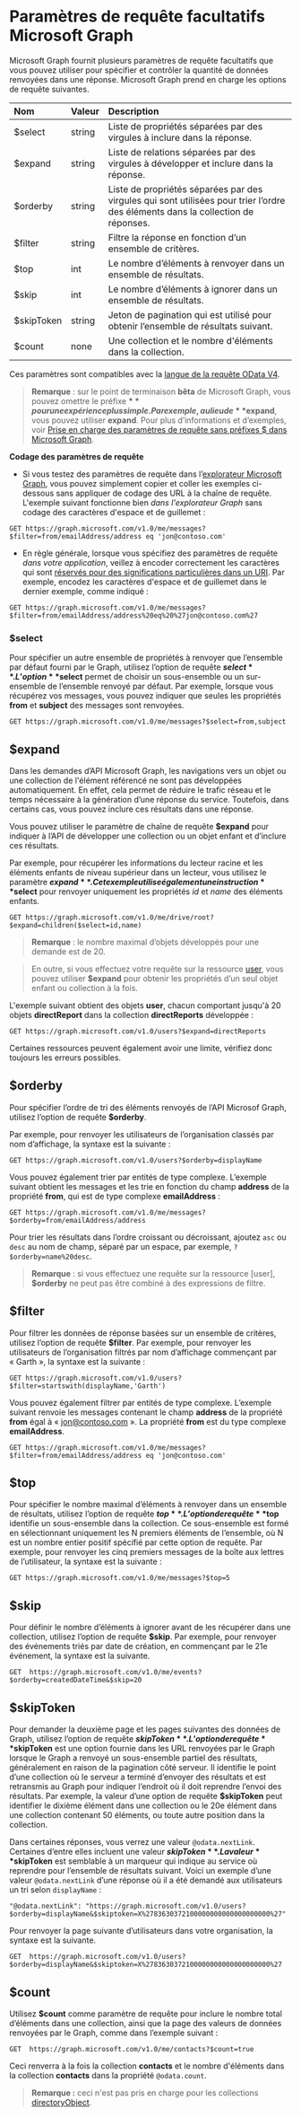 # <a name="microsoft-graph-optional-query-parameters"></a>Paramètres de requête facultatifs Microsoft Graph
Microsoft Graph fournit plusieurs paramètres de requête facultatifs que vous pouvez utiliser pour spécifier et contrôler la quantité de données renvoyées dans une réponse. Microsoft Graph prend en charge les options de requête suivantes. 

|Nom|Valeur|Description|
|:---------------|:--------|:-------|
|$select|string|Liste de propriétés séparées par des virgules à inclure dans la réponse.|
|$expand|string|Liste de relations séparées par des virgules à développer et inclure dans la réponse.  |
|$orderby|string|Liste de propriétés séparées par des virgules qui sont utilisées pour trier l’ordre des éléments dans la collection de réponses.|
|$filter|string|Filtre la réponse en fonction d’un ensemble de critères.|
|$top|int|Le nombre d’éléments à renvoyer dans un ensemble de résultats.|
|$skip|int|Le nombre d’éléments à ignorer dans un ensemble de résultats.|
|$skipToken|string|Jeton de pagination qui est utilisé pour obtenir l’ensemble de résultats suivant.|
|$count|none|Une collection et le nombre d'éléments dans la collection.|

Ces paramètres sont compatibles avec la [langue de la requête OData V4](http://docs.oasis-open.org/odata/odata/v4.0/errata03/os/complete/part2-url-conventions/odata-v4.0-errata03-os-part2-url-conventions-complete.html#_Toc453752356).

>  **Remarque** : sur le point de terminaison **bêta** de Microsoft Graph, vous pouvez omettre le préfixe **$** pour une expérience plus simple. Par exemple, au lieu de **$expand**, vous pouvez utiliser **expand**. Pour plus d’informations et d’exemples, voir [Prise en charge des paramètres de requête sans préfixes $ dans Microsoft Graph](http://dev.office.com/queryparametersinMicrosoftGraph).  

**Codage des paramètres de requête**

- Si vous testez des paramètres de requête dans l’[explorateur Microsoft Graph](https://graph.microsoft.io/en-us/graph-explorer#), vous pouvez simplement copier et coller les exemples ci-dessous sans appliquer de codage des URL à la chaîne de requête. L'exemple suivant fonctionne bien _dans l'explorateur Graph_ sans codage des caractères d'espace et de guillemet :
```http
GET https://graph.microsoft.com/v1.0/me/messages?$filter=from/emailAddress/address eq 'jon@contoso.com'
``` 
- En règle générale, lorsque vous spécifiez des paramètres de requête _dans votre application_, veillez à encoder correctement les caractères qui sont [réservés pour des significations particulières dans un URI](https://tools.ietf.org/html/rfc3986#section-2.2). Par exemple, encodez les caractères d'espace et de guillemet dans le dernier exemple, comme indiqué :
```http
GET https://graph.microsoft.com/v1.0/me/messages?$filter=from/emailAddress/address%20eq%20%27jon@contoso.com%27
```

### <a name="$select"></a>$select
Pour spécifier un autre ensemble de propriétés à renvoyer que l’ensemble par défaut fourni par le Graph, utilisez l’option de requête **$select**. L’option **$select** permet de choisir un sous-ensemble ou un sur-ensemble de l’ensemble renvoyé par défaut. Par exemple, lorsque vous récupérez vos messages, vous pouvez indiquer que seules les propriétés **from** et **subject** des messages sont renvoyées.

```http
GET https://graph.microsoft.com/v1.0/me/messages?$select=from,subject
```

<!--For example, when retrieving the children of an item on a drive, you want to select that only the **name** and **size** properties of items are returned.

```http
GET https://graph.microsoft.com/v1.0/me/drive/root/children?$select=name,size
```

By submitting the request with the `$select=name,size` query string, the objects
in the response will only have those property values included. 


```json
{
  "value": [
    {
      "id": "13140a9sd9aba",
      "name": "Documents",
      "size": 1024
    },
    {
      "id": "123901909124a",
      "name": "Pictures",
      "size": 1012010210
    }
  ]
}
```--> 

## <a name="$expand"></a>$expand

Dans les demandes d’API Microsoft Graph, les navigations vers un objet ou une collection de l'élément référencé ne sont pas développées automatiquement. En effet, cela permet de réduire le trafic réseau et le temps nécessaire à la génération d’une réponse du service. Toutefois, dans certains cas, vous pouvez inclure ces résultats dans une réponse.

Vous pouvez utiliser le paramètre de chaîne de requête **$expand** pour indiquer à l’API de développer une collection ou un objet enfant et d’inclure ces résultats.

Par exemple, pour récupérer les informations du lecteur racine et les éléments enfants de niveau supérieur dans un lecteur, vous utilisez le paramètre **$expand**. Cet exemple utilise également une instruction **$select** pour renvoyer uniquement les propriétés _id_ et _name_ des éléments enfants.

```http
GET https://graph.microsoft.com/v1.0/me/drive/root?$expand=children($select=id,name)
```

>  **Remarque** : le nombre maximal d’objets développés pour une demande est de 20. 

> En outre, si vous effectuez votre requête sur la ressource [user](http://graph.microsoft.io/en-us/docs/api-reference/v1.0/resources/user), vous pouvez utiliser **$expand** pour obtenir les propriétés d’un seul objet enfant ou collection à la fois. 

L'exemple suivant obtient des objets **user**, chacun comportant jusqu'à 20 objets **directReport** dans la collection **directReports** développée :
```http
GET https://graph.microsoft.com/v1.0/users?$expand=directReports
```
Certaines ressources peuvent également avoir une limite, vérifiez donc toujours les erreurs possibles.


<!---The following shows a sample result that is returned in the response body.-->


## <a name="$orderby"></a>$orderby

Pour spécifier l’ordre de tri des éléments renvoyés de l’API Microsof Graph, utilisez l’option de requête **$orderby**. 

Par exemple, pour renvoyer les utilisateurs de l’organisation classés par nom d’affichage, la syntaxe est la suivante :

```http
GET https://graph.microsoft.com/v1.0/users?$orderby=displayName
``` 

Vous pouvez également trier par entités de type complexe. L’exemple suivant obtient les messages et les trie en fonction du champ **address** de la propriété **from**, qui est de type complexe **emailAddress** :

```http
GET https://graph.microsoft.com/v1.0/me/messages?$orderby=from/emailAddress/address
``` 

Pour trier les résultats dans l’ordre croissant ou décroissant, ajoutez `asc` ou `desc` au nom de champ, séparé par un espace, par exemple, `?$orderby=name%20desc`.

 >  **Remarque** : si vous effectuez une requête sur la ressource [user], **$orderby** ne peut pas être combiné à des expressions de filtre.

## <a name="$filter"></a>$filter
Pour filtrer les données de réponse basées sur un ensemble de critères, utilisez l’option de requête **$filter**. Par exemple, pour renvoyer les utilisateurs de l’organisation filtrés par nom d’affichage commençant par « Garth », la syntaxe est la suivante :

```http
GET https://graph.microsoft.com/v1.0/users?$filter=startswith(displayName,'Garth')
```

Vous pouvez également filtrer par entités de type complexe. L’exemple suivant renvoie les messages contenant le champ **address** de la propriété **from** égal à « jon@contoso.com ». La propriété **from** est du type complexe **emailAddress**.

```http
GET https://graph.microsoft.com/v1.0/me/messages?$filter=from/emailAddress/address eq 'jon@contoso.com'
``` 

## <a name="$top"></a>$top
Pour spécifier le nombre maximal d’éléments à renvoyer dans un ensemble de résultats, utilisez l’option de requête **$top**. L’option de requête **$top** identifie un sous-ensemble dans la collection. Ce sous-ensemble est formé en sélectionnant uniquement les N premiers éléments de l’ensemble, où N est un nombre entier positif spécifié par cette option de requête. Par exemple, pour renvoyer les cinq premiers messages de la boîte aux lettres de l’utilisateur, la syntaxe est la suivante :

```http
GET https://graph.microsoft.com/v1.0/me/messages?$top=5
```

## <a name="$skip"></a>$skip
Pour définir le nombre d’éléments à ignorer avant de les récupérer dans une collection, utilisez l’option de requête **$skip**. Par exemple, pour renvoyer des événements triés par date de création, en commençant par le 21e événement, la syntaxe est la suivante.

```http
GET  https://graph.microsoft.com/v1.0/me/events?$orderby=createdDateTime&$skip=20
```

## <a name="$skiptoken"></a>$skipToken
Pour demander la deuxième page et les pages suivantes des données de Graph, utilisez l’option de requête **$skipToken**. L’option de requête **$skipToken** est une option fournie dans les URL renvoyées par le Graph lorsque le Graph a renvoyé un sous-ensemble partiel des résultats, généralement en raison de la pagination côté serveur. Il identifie le point d’une collection où le serveur a terminé d’envoyer des résultats et est retransmis au Graph pour indiquer l’endroit où il doit reprendre l’envoi des résultats. Par exemple, la valeur d’une option de requête **$skipToken** peut identifier le dixième élément dans une collection ou le 20e élément dans une collection contenant 50 éléments, ou toute autre position dans la collection.

Dans certaines réponses, vous verrez une valeur `@odata.nextLink`. Certaines d’entre elles incluent une valeur **$skipToken**. La valeur **$skipToken** est semblable à un marqueur qui indique au service où reprendre pour l’ensemble de résultats suivant. Voici un exemple d’une valeur `@odata.nextLink` d’une réponse où il a été demandé aux utilisateurs un tri selon `displayName` : 

```
"@odata.nextLink": "https://graph.microsoft.com/v1.0/users?$orderby=displayName&$skiptoken=X%2783630372100000000000000000000%27"
```

Pour renvoyer la page suivante d’utilisateurs dans votre organisation, la syntaxe est la suivante.

```http
GET  https://graph.microsoft.com/v1.0/users?$orderby=displayName&$skiptoken=X%2783630372100000000000000000000%27
```

## <a name="$count"></a>$count
Utilisez **$count** comme paramètre de requête pour inclure le nombre total d’éléments dans une collection, ainsi que la page des valeurs de données renvoyées par le Graph, comme dans l’exemple suivant :
```http
GET  https://graph.microsoft.com/v1.0/me/contacts?$count=true
```
Ceci renverra à la fois la collection **contacts** et le nombre d'éléments dans la collection **contacts** dans la propriété `@odata.count`.

>**Remarque :** ceci n'est pas pris en charge pour les collections [directoryObject](http://graph.microsoft.io/en-us/docs/api-reference/v1.0/resources/directoryobject).
